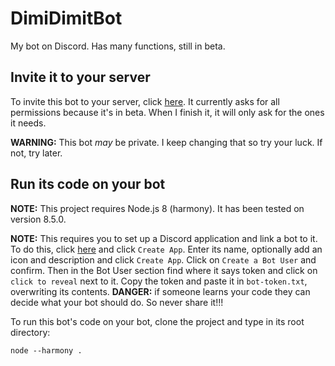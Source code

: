 # DimiDimitBot
My bot on Discord. Has many functions, still in beta.

## Invite it to your server
To invite this bot to your server, click [here](https://discordapp.com/oauth2/authorize?client_id=357542810099908618&scope=bot&permissions=2146958591). It currently asks for all permissions because it's in beta. When I finish it, it will only ask for the ones it needs.

**WARNING:** This bot *may* be private. I keep changing that so try your luck. If not, try later.

## Run its code on your bot
**NOTE:** This project requires Node.js 8 (harmony). It has been tested on version 8.5.0.

**NOTE:** This requires you to set up a Discord application and link a bot to it. To do this, click [here](https://discordapp.com/developers/applications/me) and click `Create App`. Enter its name, optionally add an icon and description and click `Create App`. Click on `Create a Bot User` and confirm. Then in the Bot User section find where it says token and click on `click to reveal` next to it. Copy the token and paste it in `bot-token.txt`, overwriting its contents. **DANGER:** if someone learns your code they can decide what your bot should do. So never share it!!!

To run this bot's code on your bot, clone the project and type in its root directory:

```shell
node --harmony .
```
